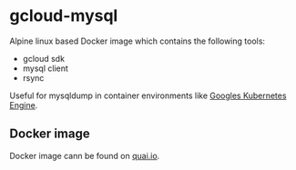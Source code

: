 # gcloud-mysql

Alpine linux based Docker image which contains the following tools:

* gcloud sdk
* mysql client
* rsync

Useful for mysqldump in container environments like [Googles Kubernetes Engine](https://cloud.google.com/kubernetes-engine).

## Docker image

Docker image cann be found on [quai.io](https://quay.io/repository/monotek/gcloud-mysql).
